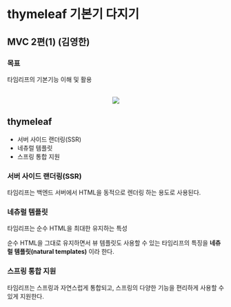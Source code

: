 # thymeleaf 기본기 다지기
## MVC 2편(1) (김영한)

### 목표
타임리프의 기본기능 이해 및 활용<br><br>

<div align="center">
<img src="https://img.shields.io/badge/thymeleaf-005F0F?style=for-the-badge&logo=thymeleaf&logoColor=white">
</div>

## thymeleaf
* 서버 사이드 랜더링(SSR)
* 네츄럴 템플릿
* 스프링 통합 지원

### 서버 사이드 랜더링(SSR)
타임리프는 백엔드 서버에서 HTML을 동적으로 렌더링 하는 용도로 사용된다.

### 네츄럴 템플릿
타임리프는 순수 HTML을 최대한 유지하는 특성

순수 HTML을 그대로 유지하면서 뷰 템플릿도 사용할 수 있는 타임리프의 특징을 
**네츄럴 템플릿(natural templates)** 이라 한다.

### 스프링 통합 지원
타임리프는 스프링과 자연스럽게 통합되고, 스프링의 다양한 기능을 편리하게 사용할 수 있게 지원한다.
